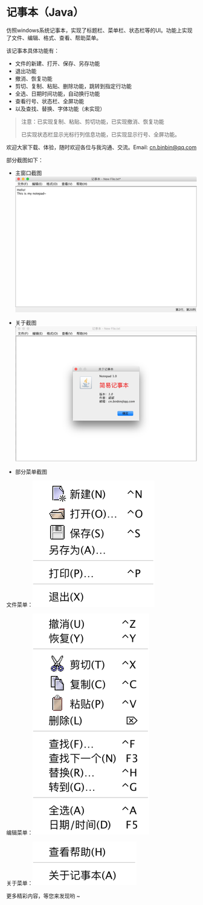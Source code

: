 
# 记事本（Java）

仿照windows系统记事本，实现了标题栏、菜单栏、状态栏等的UI。功能上实现了文件、编辑、格式、查看、帮助菜单。

该记事本具体功能有：
+ 文件的新建、打开、保存、另存功能
+ 退出功能
+ 撤消、恢复功能
+ 剪切、复制、粘贴、删除功能，跳转到指定行功能
+ 全选、日期时间功能，自动换行功能
+ 查看行号、状态栏、全屏功能
+ 以及查找、替换、字体功能（未实现）

> 注意：已实现复制、粘贴、剪切功能，已实现撤消、恢复功能
> 
> 已实现状态栏显示光标行列信息功能，已实现显示行号、全屏功能。

欢迎大家下载、体验，随时欢迎各位与我沟通、交流。Email: cn.binbin@qq.com

部分截图如下：
+ 主窗口截图
![主窗口](screenshot/notepad.png)

+ 关于截图
![关于](/screenshot/about.png)

+ 部分菜单截图

文件菜单：![菜单2](screenshot/menu_file.png)

编辑菜单：![菜单1](screenshot/menu_edit.png)

关于菜单：![菜单3](screenshot/menu_help.png)

更多精彩内容，等您来发现哟 ~ 
